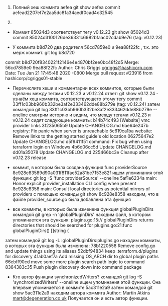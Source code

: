 1. Полный хеш коммита aefea
git show aefea
commit aefead2207ef7e2aa5dc81a34aedf0cad4c32545

2. 

- Коммит 85024d3 соответствует тегу v0.12.23
git show 85024d3
commit 85024d3100126de36331c6982bfaac02cdab9e76 (tag: v0.12.23)

- У коммита  b8d720 два родителя 56cd7859e0  и 9ea88f22fc , т.к. это мерж коммит.
git log b8d720

commit b8d720f8340221f2146e4e4870bf2ee0bc48f2d5
Merge: 56cd7859e0 9ea88f22fc
Author: Chris Griggs <cgriggs@hashicorp.com>
Date:   Tue Jan 21 17:45:48 2020 -0800
    Merge pull request #23916 from hashicorp/cgriggs01-stable


- Перечислите хеши и комментарии всех коммитов, которые были сделаны между тегами v0.12.23 и v0.12.24
ответ:
git show v0.12.24 - узнаём хеш коммита, соответствующего этому тегу
commit 33ff1c03bb960b332be3af2e333462dde88b279e (tag: v0.12.24)
затем командой git log 33ff1c03bb960b332be3af2e333462dde88b279e --oneline
смотрим историю и видим, что между тегами v0.12.23 и v0.12.24 сидят следующие коммиты:
b14b74c493 [Website] vmc provider links
3f235065b9 Update CHANGELOG.md
6ae64e247b registry: Fix panic when server is unreachable
5c619ca1ba website: Remove links to the getting started guide's old location
06275647e2 Update CHANGELOG.md
d5f9411f51 command: Fix bug when using terraform login on Windows
4b6d06cc5d Update CHANGELOG.md
dd01a35078 Update CHANGELOG.md
225466bc3e Cleanup after v0.12.23 release


- коммит, в котором была создана функция func providerSource
8c928e83589d90a031f811fae52a81be7153e82f
ищем упоминания этой функции: git log -S 'func providerSource' --oneline 
5af1e6234a main: Honor explicit provider_installation CLI config when present
8c928e8358 main: Consult local directories as potential mirrors of providers
с помощью команды git show 8c928e8358 находим, что 
в файле provider_source.go была добавлена эта функция


- все коммиты, в которых была изменена функция globalPluginDirs
командой git grep -n 'globalPluginDirs'
находим файл, в котором упоминается эта функция:
plugins.go:15:// globalPluginDirs returns directories that should be searched for
plugins.go:21:func globalPluginDirs() []string {

затем командой git log -L :globalPluginDirs:plugins.go находим коммиты, в которых эта 
функция была изменена:
78b1220558 Remove config.go and update things using its aliases
52dbf94834 keep .terraform.d/plugins for discovery
41ab0aef7a Add missing OS_ARCH dir to global plugin paths
66ebff90cd move some more plugin search path logic to command
8364383c35 Push plugin discovery down into command package

- Кто автор функции synchronizedWriters?
командой git log -S 'synchronizedWriters' --oneline
ищем упоминания этой функции.
Она впервые упоминается в коммите 5ac311e2a9
затем командой git show 5ac311e2a9
находим автора коммита
Author: Martin Atkins <mart@degeneration.co.uk>
Получается он и есть автор функции.
